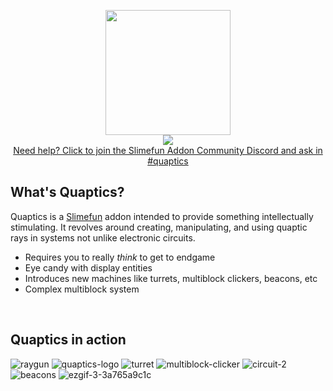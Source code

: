 <p align="center">
  <img src="https://github.com/metamechanists/Quaptics/assets/35176119/8334f11b-41e3-48ce-bfcb-ec51947822af" width=200px height=200px>
  <br>
  <img src="https://img.shields.io/badge/build-passing%20on%20my%20laptop-brightgreen.svg">
  <br>
  <a href="https://discord.gg/SqD3gg5SAU" alt="Discord Invite">Need help? Click to join the Slimefun Addon Community Discord and ask in #quaptics</a>
</p>


## What's Quaptics?
Quaptics is a [Slimefun](https://github.com/Slimefun/Slimefun4) addon intended to provide something intellectually 
stimulating. It revolves around creating, manipulating, and using quaptic rays in systems not unlike electronic circuits.
- Requires you to really *think* to get to endgame
- Eye candy with display entities
- Introduces new machines like turrets, multiblock clickers, beacons, etc
- Complex multiblock system
<br>

## Quaptics in action
![raygun](https://github.com/metamechanists/Quaptics/assets/35176119/005ee0ec-79c9-409d-9eae-609fccd3ee90)
![quaptics-logo](https://github.com/metamechanists/Quaptics/assets/35176119/752890ac-0c72-48b7-9bbe-6512d75b7bb7)
![turret](https://github.com/metamechanists/Quaptics/assets/35176119/c3221cc2-b503-4e74-b5e2-a612632c4d20)
![multiblock-clicker](https://github.com/metamechanists/Quaptics/assets/35176119/463164c3-8d35-4278-b26a-321094e6f311)
![circuit-2](https://github.com/metamechanists/Quaptics/assets/35176119/0862eda9-51ff-40f5-bc36-81f81f40bd92)
![beacons](https://github.com/metamechanists/Quaptics/assets/35176119/5c4560a3-9b57-4d86-9c7c-66b95172c0d3)
![ezgif-3-3a765a9c1c](https://github.com/metamechanists/Quaptics/assets/35176119/43db8a64-d6ad-4d47-8507-fd99984e7bd8)
